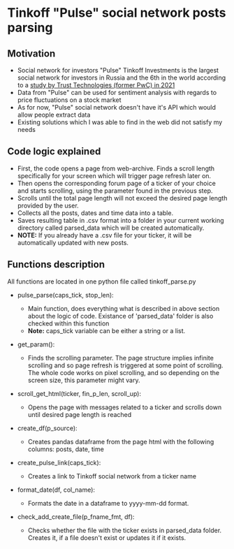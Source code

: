 # **Tinkoff "Pulse" social network posts parsing**

## **Motivation**
- Social network for investors "Pulse" Tinkoff Investments is the largest social network for investors in Russia and the 6th in the world according to a [study by Trust Technologies (former PwC) in 2021](https://www.tinkoff.ru/about/news/09-12-2022-pulse-is-recognized-largest-social-network-for-investors-in-russia/)
- Data from "Pulse" can be used for sentiment analysis with regards to price fluctuations on a stock market
- As for now, "Pulse" social network doesn't have it's API which would allow people extract data
- Existing solutions which I was able to find in the web did not satisfy my needs

## **Code logic explained**
- First, the code opens a page from web-archive. Finds a scroll length specifically for your screen which will trigger page refresh later on. 
- Then opens the corresponding forum page of a ticker of your choice and starts scrolling, using the parameter found in the previous step.
- Scrolls until the total page length will not exceed the desired page length provided by the user.
- Collects all the posts, dates and time data into a table.
- Saves resulting table in .csv format into a folder in your current working directory called parsed_data which will be created automatically.
- **NOTE:** If you already have a .csv file for your ticker, it will be automatically updated with new posts.

## **Functions description**
All functions are located in one python file called tinkoff_parse.py

- pulse_parse(caps_tick, stop_len):
  -  Main function, does everything what is described in above section about the logic of code. Existance of 'parsed_data' folder is also checked within this function
  - **Note:** caps_tick variable can be either a string or a list.

- get_param():
  - Finds the scrolling parameter. The page structure implies infinite scrolling and so page refresh is triggered at some point of scrolling. The whole code works on pixel scrolling, and so depending on the screen size, this parameter might vary.

- scroll_get_html(ticker, fin_p_len, scroll_up):
  - Opens the page with messages related to a ticker and scrolls down until desired page length is reached

- create_df(p_source):
  - Creates pandas dataframe from the page html with the following columns: posts, date, time 

- create_pulse_link(caps_tick):
  - Creates a link to Tinkoff social network from a ticker name

- format_date(df, col_name):
  - Formats the date in a dataframe to yyyy-mm-dd format.

- check_add_create_file(p_fname_fmt, df):
  - Checks whether the file with the ticker exists in parsed_data folder. Creates it, if a file doesn't exist or updates it if it exists.     
